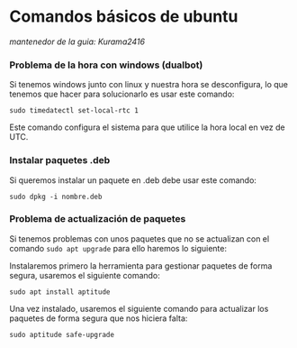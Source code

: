 # Comandos básicos de ubuntu
*mantenedor de la guia: Kurama2416*

### Problema de la hora con windows (dualbot)
Si tenemos windows junto con linux y nuestra hora se desconfigura, lo que tenemos que hacer para solucionarlo es usar este comando:

    sudo timedatectl set-local-rtc 1

Este comando configura el sistema para que utilice la hora local en vez de UTC.

### Instalar paquetes .deb
Si queremos instalar un paquete en .deb debe usar este comando:

    sudo dpkg -i nombre.deb

### Problema de actualización de paquetes
Si tenemos problemas con unos paquetes que no se actualizan con el comando `sudo apt upgrade` para ello haremos lo siguiente:

Instalaremos primero la herramienta para gestionar paquetes de forma segura, usaremos el siguiente comando:

    sudo apt install aptitude

Una vez instalado, usaremos el siguiente comando para actualizar los paquetes de forma segura que nos hiciera falta:

    sudo aptitude safe-upgrade

